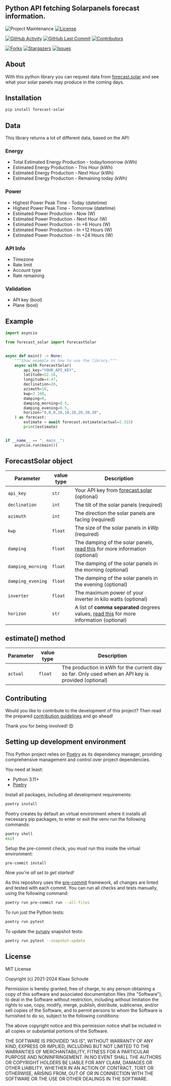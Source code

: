 <!--
*** To avoid retyping too much info. Do a search and replace for the following:
*** github_username, repo_name
-->

## Python API fetching Solarpanels forecast information.
<!-- PROJECT SHIELDS -->
![Project Maintenance][maintenance-shield]
[![License][license-shield]](LICENSE)

[![GitHub Activity][commits-shield]][commits]
[![GitHub Last Commit][last-commit-shield]][commits]
[![Contributors][contributors-shield]][contributors-url]

[![Forks][forks-shield]][forks-url]
[![Stargazers][stars-shield]][stars-url]
[![Issues][issues-shield]][issues-url]

## About

With this python library you can request data from [forecast.solar](https://forecast.solar) and see what your solar panels may produce in the coming days.

## Installation

```bash
pip install forecast-solar
```

## Data

This library returns a lot of different data, based on the API:

### Energy

- Total Estimated Energy Production - today/tomorrow (kWh)
- Estimated Energy Production - This Hour (kWh)
- Estimated Energy Production - Next Hour (kWh)
- Estimated Energy Production - Remaining today (kWh)

### Power

- Highest Power Peak Time - Today (datetime)
- Highest Power Peak Time - Tomorrow (datetime)
- Estimated Power Production - Now (W)
- Estimated Power Production - Next Hour (W)
- Estimated Power Production - In +6 Hours (W)
- Estimated Power Production - In +12 Hours (W)
- Estimated Power Production - In +24 Hours (W)

### API Info

- Timezone
- Rate limit
- Account type
- Rate remaining

### Validation

- API key (bool)
- Plane (bool)

## Example

```python
import asyncio

from forecast_solar import ForecastSolar


async def main() -> None:
    """Show example on how to use the library."""
    async with ForecastSolar(
        api_key="YOUR_API_KEY",
        latitude=52.16,
        longitude=4.47,
        declination=20,
        azimuth=10,
        kwp=2.160,
        damping=0,
        damping_morning=0.5,
        damping_evening=0.5,
        horizon="0,0,0,10,10,20,20,30,30",
    ) as forecast:
        estimate = await forecast.estimate(actual=2.315)
        print(estimate)


if __name__ == "__main__":
    asyncio.run(main())
```

## ForecastSolar object

| Parameter | value type | Description |
| --------- | ---------- | ----------- |
| `api_key` | `str` | Your API key from [forecast.solar](https://forecast.solar) (optional) |
| `declination` | `int` | The tilt of the solar panels (required) |
| `azimuth` | `int` | The direction the solar panels are facing (required) |
| `kwp` | `float` | The size of the solar panels in kWp (required) |
| `damping` | `float` | The damping of the solar panels, [read this][forecast-damping] for more information (optional) |
| `damping_morning` | `float` | The damping of the solar panels in the morning (optional) |
| `damping_evening` | `float` | The damping of the solar panels in the evening (optional) |
| `inverter` | `float` | The maximum power of your inverter in kilo watts (optional) |
| `horizon` | `str` | A list of **comma separated** degrees values, [read this][forecast-horizon] for more information (optional) |

## estimate() method

| Parameter | value type | Description                                                                                        |
| --------- | ---------- | -------------------------------------------------------------------------------------------------- |
| `actual`  | `float`    | The production in kWh for the current day so far. Only used when an API key is provided (optional) |


## Contributing

Would you like to contribute to the development of this project? Then read the prepared [contribution guidelines](CONTRIBUTING.md) and go ahead!

Thank you for being involved! :heart_eyes:

## Setting up development environment

This Python project relies on [Poetry][poetry] as its dependency manager,
providing comprehensive management and control over project dependencies.

You need at least:

- Python 3.11+
- [Poetry][poetry-install]

Install all packages, including all development requirements:

```bash
poetry install
```

Poetry creates by default an virtual environment where it installs all
necessary pip packages, to enter or exit the venv run the following commands:

```bash
poetry shell
exit
```

Setup the pre-commit check, you must run this inside the virtual environment:

```bash
pre-commit install
```

*Now you're all set to get started!*

As this repository uses the [pre-commit][pre-commit] framework, all changes
are linted and tested with each commit. You can run all checks and tests
manually, using the following command:

```bash
poetry run pre-commit run --all-files
```

To run just the Python tests:

```bash
poetry run pytest
```

To update the [syrupy](https://github.com/tophat/syrupy) snapshot tests:

```bash
poetry run pytest --snapshot-update
```

## License

MIT License

Copyright (c) 2021-2024 Klaas Schoute

Permission is hereby granted, free of charge, to any person obtaining a copy
of this software and associated documentation files (the "Software"), to deal
in the Software without restriction, including without limitation the rights
to use, copy, modify, merge, publish, distribute, sublicense, and/or sell
copies of the Software, and to permit persons to whom the Software is
furnished to do so, subject to the following conditions:

The above copyright notice and this permission notice shall be included in all
copies or substantial portions of the Software.

THE SOFTWARE IS PROVIDED "AS IS", WITHOUT WARRANTY OF ANY KIND, EXPRESS OR
IMPLIED, INCLUDING BUT NOT LIMITED TO THE WARRANTIES OF MERCHANTABILITY,
FITNESS FOR A PARTICULAR PURPOSE AND NONINFRINGEMENT. IN NO EVENT SHALL THE
AUTHORS OR COPYRIGHT HOLDERS BE LIABLE FOR ANY CLAIM, DAMAGES OR OTHER
LIABILITY, WHETHER IN AN ACTION OF CONTRACT, TORT OR OTHERWISE, ARISING FROM,
OUT OF OR IN CONNECTION WITH THE SOFTWARE OR THE USE OR OTHER DEALINGS IN THE
SOFTWARE.

<!-- LINKS -->
[forecast-horizon]: https://doc.forecast.solar/doku.php?id=api#horizon
[forecast-damping]: https://doc.forecast.solar/doku.php?id=damping

<!-- MARKDOWN LINKS & IMAGES -->
[maintenance-shield]: https://img.shields.io/maintenance/yes/2024.svg?style=for-the-badge
[contributors-shield]: https://img.shields.io/github/contributors/home-assistant-libs/forecast_solar.svg?style=for-the-badge
[contributors-url]: https://github.com/home-assistant-libs/forecast_solar/graphs/contributors
[forks-shield]: https://img.shields.io/github/forks/home-assistant-libs/forecast_solar.svg?style=for-the-badge
[forks-url]: https://github.com/home-assistant-libs/forecast_solar/network/members
[stars-shield]: https://img.shields.io/github/stars/home-assistant-libs/forecast_solar.svg?style=for-the-badge
[stars-url]: https://github.com/home-assistant-libs/forecast_solar/stargazers
[issues-shield]: https://img.shields.io/github/issues/home-assistant-libs/forecast_solar.svg?style=for-the-badge
[issues-url]: https://github.com/home-assistant-libs/forecast_solar/issues
[license-shield]: https://img.shields.io/github/license/home-assistant-libs/forecast_solar.svg?style=for-the-badge
[commits-shield]: https://img.shields.io/github/commit-activity/y/home-assistant-libs/forecast_solar.svg?style=for-the-badge
[commits]: https://github.com/home-assistant-libs/forecast_solar/commits/master
[last-commit-shield]: https://img.shields.io/github/last-commit/home-assistant-libs/forecast_solar.svg?style=for-the-badge

[poetry-install]: https://python-poetry.org/docs/#installation
[poetry]: https://python-poetry.org
[pre-commit]: https://pre-commit.com
